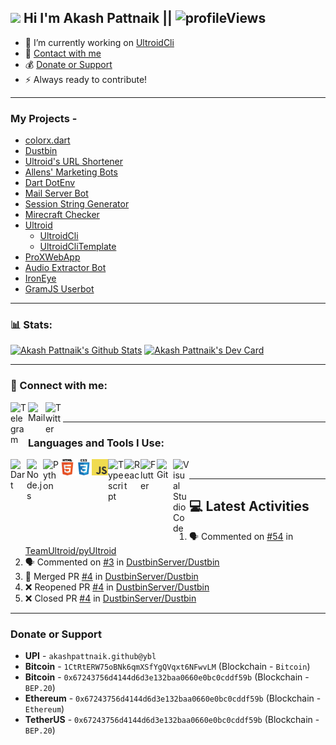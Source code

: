 ## <img src="https://i.imgur.com/lsizgGl.gif" width="30px"> Hi I'm Akash Pattnaik || <img src="https://komarev.com/ghpvc/?username=BLUE-DEVIL1134&label=Profile Views&color=blue&style=plastic" alt="profileViews" />

- 💫 I’m currently working on [UltroidCli](https://github.com/BLUE-DEVIL1134/UltroidCli)
- 📱 [Contact with me](#-connect-with-me)
- 💰 [Donate or Support](#-donate-or-support)
- ⚡ Always ready to contribute!

---
### My Projects -
- <a href="https://github.com/BLUE-DEVIL1134/colorx.dart/">colorx.dart</a>
- <a href="https://dustbin.me/">Dustbin</a>
- <a href="https://tiny.ultroid.tech/">Ultroid's URL Shortener</a>
- <a href="https://allensmarketingbots.tech/">Allens' Marketing Bots</a>
- <a href="https://github.com/BLUE-DEVIL1134/dart_dotenv">Dart DotEnv</a>
- <a href="https://github.com/BLUE-DEVIL1134/MailServerBot">Mail Server Bot</a>
- <a href="https://github.com/BLUE-DEVIL1134/sessionStringGenerator">Session String Generator</a>
- <a href="https://github.com/BLUE-DEVIL1134/MinecraftChecker">Mirecraft Checker</a>
- <a href="https://github.com/TeamUltroid/Ultroid">Ultroid</a>
  - <a href="https://github.com/BLUE-DEVIL1134/UltroidCli" align="right">UltroidCli</a>
  - <a href="https://github.com/BLUE-DEVIL1134/UltroidCliTemplate" align="right">UltroidCliTemplate</a> 
- <a href="https://github.com/BLUE-DEVIL1134/ProX-WebApp">ProXWebApp</a>
- <a href="https://github.com/BLUE-DEVIL1134/AudioExtractorBot">Audio Extractor Bot</a>
- <a href="https://github.com/BLUE-DEVIL1134/IronEye">IronEye</a>
- <a href="https://github.com/gramjsuserbot/gramjsuserbot">GramJS Userbot</a>

---
### 📊 Stats:

<a align="left" href="https://telegram.dog/AKASH_AM1"><img src="https://github.com/BLUE-DEVIL1134/BLUE-DEVIL1134/blob/main/github-metrics.svg" alt="Akash Pattnaik's Github Stats"/></a>
<a align="right" href="https://app.daily.dev/AkashPattnaik"><img src="https://github.com/BLUE-DEVIL1134/BLUE-DEVIL1134/blob/main/devcard.svg" width="300" alt="Akash Pattnaik's Dev Card"/></a>

---
### 🔗 Connect with me:

<a href="https://telegram.dog/AKASH_AM1"><img align="left" alt="Telegram" width="28px" src="https://telegram.org/img/t_logo.png?1" /></a>
<a href="mailto:akashpattnaik.github@gmail.com"><img align="left" alt="Mail" width="28px" src="https://ssl.gstatic.com/ui/v1/icons/mail/rfr/gmail.ico" /></a>
<a href="https://twitter.com/AKASH_AM1"><img align="left" alt="Twitter" width="28px" src="https://abs.twimg.com/responsive-web/client-web/icon-ios.b1fc7275.png" /></a>
</br>

---
### Languages and Tools I Use:

[<img align="left" alt="Dart" width="26px" src="https://dart.dev/assets/shared/dart/icon/64.png" />](https://dart.dev/)
[<img align="left" alt="Node.js" width="26px" src="https://nodejs.org/static/images/favicons/favicon-32x32.png" />](https://nodejs.org)
[<img align="left" alt="Python" width="26px" src="https://www.python.org/static/favicon.ico" />](https://python.org)
[<img align="left" alt="HTML5" width="26px" src="https://raw.githubusercontent.com/github/explore/80688e429a7d4ef2fca1e82350fe8e3517d3494d/topics/html/html.png" />](https://developer.mozilla.org/en/docs/Web/HTML)
[<img align="left" alt="CSS3" width="26px" src="https://raw.githubusercontent.com/github/explore/80688e429a7d4ef2fca1e82350fe8e3517d3494d/topics/css/css.png" />](https://developer.mozilla.org/en/docs/Web/CSS)
[<img align="left" alt="JavaScript" width="26px" src="https://raw.githubusercontent.com/github/explore/80688e429a7d4ef2fca1e82350fe8e3517d3494d/topics/javascript/javascript.png" />](https://developer.mozilla.org/en/docs/Web/JavaScript)
[<img align="left" alt="Typescript" width="26px" src="https://www.typescriptlang.org/favicon-32x32.png?v=8944a05a8b601855de116c8a56d3b3ae" />](https://typescriptlang.org)
[<img align="left" alt="React" width="26px" src="https://reactjs.org/favicon.ico" />](https://reactjs.org/)

[<img align="left" alt="Flutter" width="26px" src="https://storage.googleapis.com/cms-storage-bucket/4fd0db61df0567c0f352.png" />](https://flutter.dev/)
[<img align="left" alt="Git" width="26px" src="https://git-scm.com/favicon.ico" />](https://git-scm.com/)
[<img align="left" alt="Visual Studio Code" width="26px" src="https://code.visualstudio.com/favicon.ico" />](https://code.visualstudio.com/)
<br />


---
## 💻 Latest Activities

<!--START_SECTION:activity-->
1. 🗣 Commented on [#54](https://github.com/TeamUltroid/pyUltroid/issues/54) in [TeamUltroid/pyUltroid](https://github.com/TeamUltroid/pyUltroid)
2. 🗣 Commented on [#3](https://github.com/DustbinServer/Dustbin/issues/3) in [DustbinServer/Dustbin](https://github.com/DustbinServer/Dustbin)
3. 🎉 Merged PR [#4](https://github.com/DustbinServer/Dustbin/pull/4) in [DustbinServer/Dustbin](https://github.com/DustbinServer/Dustbin)
4. ❌ Reopened PR [#4](https://github.com/DustbinServer/Dustbin/pull/4) in [DustbinServer/Dustbin](https://github.com/DustbinServer/Dustbin)
5. ❌ Closed PR [#4](https://github.com/DustbinServer/Dustbin/pull/4) in [DustbinServer/Dustbin](https://github.com/DustbinServer/Dustbin)
<!--END_SECTION:activity-->

---

### Donate or Support

- **UPI** - `akashpattnaik.github@ybl`
- **Bitcoin** - `1CtRtERW75oBNk6qmXSfYgQVqxt6NFwvLM` (Blockchain - `Bitcoin`)
- **Bitcoin** - `0x67243756d4144d6d3e132baa0660e0bc0cddf59b` (Blockchain - `BEP.20`)
- **Ethereum** - `0x67243756d4144d6d3e132baa0660e0bc0cddf59b` (Blockchain - `Ethereum`)
- **TetherUS** - `0x67243756d4144d6d3e132baa0660e0bc0cddf59b` (Blockchain - `BEP.20`)
